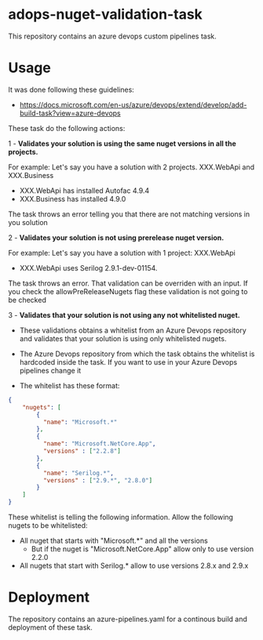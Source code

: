 # adops-nuget-validation-task

This repository contains an azure devops custom pipelines task.

# Usage

It was done following these guidelines:
- https://docs.microsoft.com/en-us/azure/devops/extend/develop/add-build-task?view=azure-devops

These task do the following actions:

1 - **Validates your solution is using the same nuget versions in all the projects.**

For example: 
Let's say you have a solution with 2 projects. XXX.WebApi and XXX.Business
- XXX.WebApi has installed Autofac 4.9.4
- XXX.Business has installed 4.9.0

The task throws an error telling you that there are not matching versions in you solution


2 - **Validates your solution is not using prerelease nuget version.**

For example:
Let's say you have a solution with 1 project: XXX.WebApi
- XXX.WebApi uses Serilog 2.9.1-dev-01154.

The task throws an error. That validation can be overriden with an input.
If you check the allowPreReleaseNugets flag these validation is not going to be checked


3 - **Validates that your solution is not using any not whitelisted nuget.**

- These validations obtains a whitelist from an Azure Devops repository and validates that your solution is using only whitelisted nugets.
- The Azure Devops repository from which the task obtains the whitelist is hardcoded inside the task. If you want to use in your Azure Devops pipelines change it

- The whitelist has these format:

```json
{
    "nugets": [
        {
          "name": "Microsoft.*"
        },
        {
          "name": "Microsoft.NetCore.App",
          "versions" : ["2.2.8"]
        },
        {
          "name": "Serilog.*",
          "versions" : ["2.9.*", "2.8.0"]
        }
    ]
}

```

These whitelist is telling the following information. Allow the following nugets to be whitelisted:
- All nuget that starts with "Microsoft.*" and all the versions
  - But if the nuget is "Microsoft.NetCore.App" allow only to use version 2.2.0
- All nugets that start with Serilog.* allow to use versions 2.8.x and 2.9.x


# Deployment

The repository contains an azure-pipelines.yaml for a continous build and deployment of these task.




